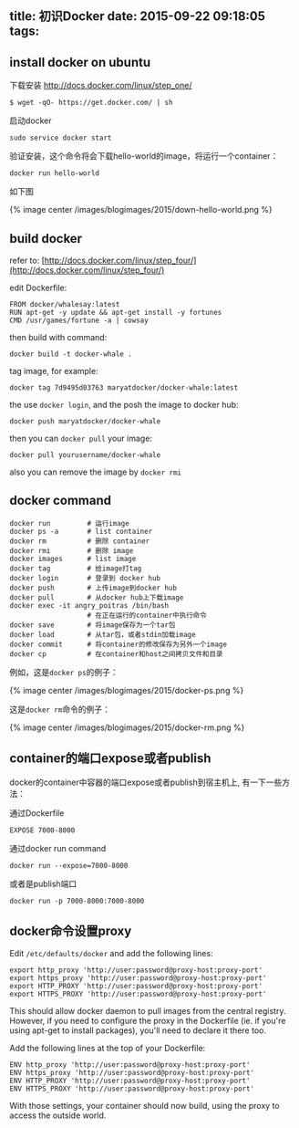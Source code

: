 title: 初识Docker
date: 2015-09-22 09:18:05
tags:
---

## install docker on ubuntu

下载安装
http://docs.docker.com/linux/step_one/

```
$ wget -qO- https://get.docker.com/ | sh
```

启动docker

	sudo service docker start

验证安装，这个命令将会下载hello-world的image，将运行一个container：

	docker run hello-world

<!-- more -->

如下图

{% image center /images/blogimages/2015/down-hello-world.png %}

## build docker

refer to: [http://docs.docker.com/linux/step_four/](http://docs.docker.com/linux/step_four/)

edit Dockerfile:

```
FROM docker/whalesay:latest
RUN apt-get -y update && apt-get install -y fortunes
CMD /usr/games/fortune -a | cowsay
```

then build with command:

```
docker build -t docker-whale .
```

tag image, for example:

```
docker tag 7d9495d03763 maryatdocker/docker-whale:latest
```

the use `docker login`, and the posh the image to docker hub:

```
docker push maryatdocker/docker-whale
```

then you can `docker pull` your image:

```
docker pull yourusername/docker-whale
```

also you can remove the image by `docker rmi`


## docker command
```
docker run         # 运行image
docker ps -a       # list container
docker rm          # 删除 container
docker rmi         # 删除 image
docker images      # list image
docker tag         # 给image打tag
docker login       # 登录到 docker hub
docker push        # 上传image到docker hub
docker pull        # 从docker hub上下载image
docker exec -it angry_poitras /bin/bash
				   # 在正在运行的container中执行命令
docker save        # 将image保存为一个tar包
docker load        # 从tar包，或者stdin加载image
docker commit      # 将container的修改保存为另外一个image
docker cp          # 在container和host之间拷贝文件和目录
```


例如，这是`docker ps`的例子：

{% image center /images/blogimages/2015/docker-ps.png %} 

这是`docker rm`命令的例子：

{% image center /images/blogimages/2015/docker-rm.png %}


## container的端口expose或者publish

docker的container中容器的端口expose或者publish到宿主机上, 有一下一些方法：

通过Dockerfile

```
EXPOSE 7000-8000
```

通过docker run command
```
docker run --expose=7000-8000
```

或者是publish端口

```
docker run -p 7000-8000:7000-8000
```

## docker命令设置proxy

Edit `/etc/defaults/docker` and add the following lines:

```
export http_proxy 'http://user:password@proxy-host:proxy-port'
export https_proxy 'http://user:password@proxy-host:proxy-port'
export HTTP_PROXY 'http://user:password@proxy-host:proxy-port'
export HTTPS_PROXY 'http://user:password@proxy-host:proxy-port'
```

This should allow docker daemon to pull images from the central registry. However, if you need to configure the proxy in the Dockerfile (ie. if you're using apt-get to install packages), you'll need to declare it there too.

Add the following lines at the top of your Dockerfile:

```
ENV http_proxy 'http://user:password@proxy-host:proxy-port'
ENV https_proxy 'http://user:password@proxy-host:proxy-port'
ENV HTTP_PROXY 'http://user:password@proxy-host:proxy-port'
ENV HTTPS_PROXY 'http://user:password@proxy-host:proxy-port'
```

With those settings, your container should now build, using the proxy to access the outside world.
